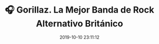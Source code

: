 ---
author_profile: false
title: "🎧 Gorillaz. La Mejor Banda de Rock Alternativo Británico"
description: "🎧 Gorillaz. La Mejor Banda de Rock Alternativo Británico"
excerpt: "🎧 Gorillaz. La Mejor Banda de Rock Alternativo Británico  "
header:
  video:
    id: playlist?list=PLby142d2YzBiZYLjb8xvm0vE8HLs45A6I
    provider: youtube
comments: false
date: 2019-10-10 23:11:12
tags:
- Rock Alternativo
categories:
- Música
sidebar:
- title: "📻 Gramola "
  nav: radio
---